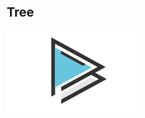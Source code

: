 # Tree

<a href="http://studio.sketchpad.cc/sp/pad/view/jMS4b6YRkk/latest"><img src="https://github.com/FromSi/Processing3/blob/master/play.png"></a>
